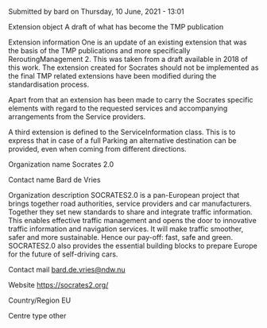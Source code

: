 Submitted by bard on Thursday, 10 June, 2021 - 13:01

Extension object
A draft of what has become the TMP publication

Extension information
One is an update of an existing extension that was the basis of the TMP publications and more specifically ReroutingManagement 2. This was taken from a draft available in 2018 of this work. The extension created for Socrates should not be implemented as the final TMP related extensions have been modified during the standardisation process.

Apart from that an extension has been made to carry the Socrates specific elements with regard to the requested services and accompanying arrangements from the Service providers.

 

A third extension is defined to the ServiceInformation class. This is to express that in case of a full Parking an alternative destination can be provided, even when coming from different directions.

Organization name
Socrates 2.0

Contact name
Bard de Vries

Organization description
SOCRATES2.0 is a pan-European project that brings together road authorities, service providers and car manufacturers. Together they set new standards to share and integrate traffic information. This enables effective traffic management and opens the door to innovative traffic information and navigation services. It will make traffic smoother, safer and more sustainable. Hence our pay-off: fast, safe and green. SOCRATES2.0 also provides the essential building blocks to prepare Europe for the future of self-driving cars. 

Contact mail
bard.de.vries@ndw.nu

Website
https://socrates2.org/

Country/Region
EU

Centre type
other